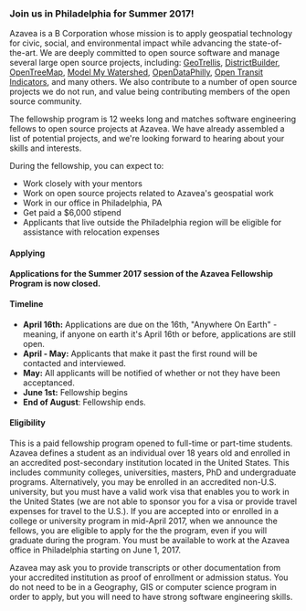 ### Join us in Philadelphia for Summer 2017!

Azavea is a B Corporation whose mission is to apply geospatial technology for civic, social, and environmental impact while advancing the state-of-the-art. We are deeply committed to open source software and manage several large open source projects, including:  [GeoTrellis](http://geotrellis.io/), [DistrictBuilder](http://www.districtbuilder.org/), [OpenTreeMap](http://www.opentreemap.org/), [Model My Watershed](https://github.com/WikiWatershed/model-my-watershed), [OpenDataPhilly](https://www.opendataphilly.org/), [Open Transit Indicators](https://github.com/WorldBank-Transport/open-transit-indicators), and many others. We also contribute to a number of open source projects we do not run, and value being contributing members of the open source community.

The fellowship program is 12 weeks long and matches software engineering fellows to open source projects at Azavea.  We have already assembled a list of potential projects, and we're looking forward to hearing about your skills and interests.

During the fellowship, you can expect to:

- Work closely with your mentors
- Work on open source projects related to Azavea's geospatial work
- Work in our office in Philadelphia, PA
- Get paid a $6,000 stipend
- Applicants that live outside the Philadelphia region will be eligible for assistance with relocation expenses

#### Applying

__Applications for the Summer 2017 session of the Azavea Fellowship Program is now closed.__

#### Timeline

- __April 16th:__ Applications are due on the 16th, "Anywhere On Earth" - meaning, if anyone on earth it's April 16th or before, applications are still open.
- __April - May:__ Applicants that make it past the first round will be contacted and interviewed.
- __May:__ All applicants will be notified of whether or not they have been acceptanced.
- __June 1st:__ Fellowship begins
- __End of August__: Fellowship ends.

#### Eligibility

This is a paid fellowship program opened to full-time or part-time students. Azavea defines a student as an individual over 18 years old and enrolled in an accredited post-secondary institution located in the United States.  This includes community colleges, universities, masters, PhD and undergraduate programs. Alternatively, you may be enrolled in an accredited non-U.S. university, but you must have a valid work visa that enables you to work in the United States (we are not able to sponsor you for a visa or provide travel expenses for travel to the U.S.). If you are accepted into or enrolled in a college or university program in mid-April 2017, when we announce the fellows, you are eligible to apply for the the program, even if you will graduate during the program. You must be available to work at the Azavea office in Philadelphia starting on June 1, 2017.

Azavea may ask you to provide transcripts or other documentation from your accredited institution as proof of enrollment or admission status. You do not need to be in a Geography, GIS or computer science program in order to apply,  but you will need to have strong software engineering skills.
